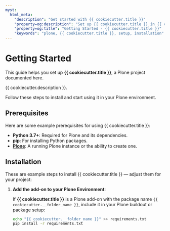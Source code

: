```yaml
---
myst:
  html_meta:
    "description": "Get started with {{ cookiecutter.title }}"
    "property=og:description": "Set up {{ cookiecutter.title }} in {{ cookiecutter.__folder_name }} for your Plone project."
    "property=og:title": "Getting Started - {{ cookiecutter.title }}"
    "keywords": "plone, {{ cookiecutter.title }}, setup, installation"
---
```

# Getting Started

This guide helps you set up **{{ cookiecutter.title }}**, a Plone project documented here. 

{{ cookiecutter.description }}.

Follow these steps to install and start using it in your Plone environment.

## Prerequisites

Here are some example prerequisites for using {{ cookiecutter.title }}:
- **Python 3.7+**: Required for Plone and its dependencies.
- **pip**: For installing Python packages.
- **[Plone](https://plone.org/download)**: A running Plone instance or the ability to create one.

## Installation

These are example steps to install {{ cookiecutter.title }} — adjust them for your project:

1. **Add the add-on to your Plone Environment**:

   If **{{ cookiecutter.title }}** is a Plone add-on with the package name ``{{ cookiecutter.__folder_name }}``, include it in your Plone buildout or package setup:
   ```bash
   echo "{{ cookiecutter.__folder_name }}" >> requirements.txt
   pip install -r requirements.txt
   ```
